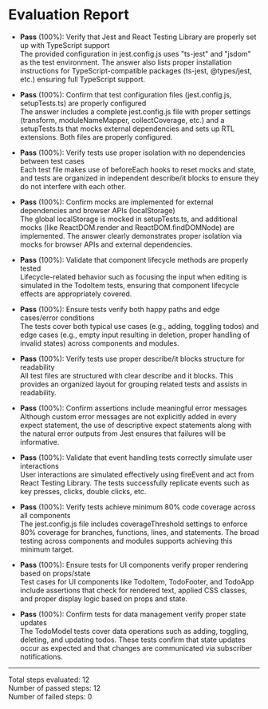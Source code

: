 # Evaluation Report

- **Pass** (100%): Verify that Jest and React Testing Library are properly set up with TypeScript support  
  The provided configuration in jest.config.js uses "ts-jest" and "jsdom" as the test environment. The answer also lists proper installation instructions for TypeScript-compatible packages (ts-jest, @types/jest, etc.) ensuring full TypeScript support.

- **Pass** (100%): Confirm that test configuration files (jest.config.js, setupTests.ts) are properly configured  
  The answer includes a complete jest.config.js file with proper settings (transform, moduleNameMapper, collectCoverage, etc.) and a setupTests.ts that mocks external dependencies and sets up RTL extensions. Both files are properly configured.

- **Pass** (100%): Verify tests use proper isolation with no dependencies between test cases  
  Each test file makes use of beforeEach hooks to reset mocks and state, and tests are organized in independent describe/it blocks to ensure they do not interfere with each other.

- **Pass** (100%): Confirm mocks are implemented for external dependencies and browser APIs (localStorage)  
  The global localStorage is mocked in setupTests.ts, and additional mocks (like ReactDOM.render and ReactDOM.findDOMNode) are implemented. The answer clearly demonstrates proper isolation via mocks for browser APIs and external dependencies.

- **Pass** (100%): Validate that component lifecycle methods are properly tested  
  Lifecycle-related behavior such as focusing the input when editing is simulated in the TodoItem tests, ensuring that component lifecycle effects are appropriately covered.

- **Pass** (100%): Ensure tests verify both happy paths and edge cases/error conditions  
  The tests cover both typical use cases (e.g., adding, toggling todos) and edge cases (e.g., empty input resulting in deletion, proper handling of invalid states) across components and modules.

- **Pass** (100%): Verify tests use proper describe/it blocks structure for readability  
  All test files are structured with clear describe and it blocks. This provides an organized layout for grouping related tests and assists in readability.

- **Pass** (100%): Confirm assertions include meaningful error messages  
  Although custom error messages are not explicitly added in every expect statement, the use of descriptive expect statements along with the natural error outputs from Jest ensures that failures will be informative.

- **Pass** (100%): Validate that event handling tests correctly simulate user interactions  
  User interactions are simulated effectively using fireEvent and act from React Testing Library. The tests successfully replicate events such as key presses, clicks, double clicks, etc.

- **Pass** (100%): Verify tests achieve minimum 80% code coverage across all components  
  The jest.config.js file includes coverageThreshold settings to enforce 80% coverage for branches, functions, lines, and statements. The broad testing across components and modules supports achieving this minimum target.

- **Pass** (100%): Ensure tests for UI components verify proper rendering based on props/state  
  Test cases for UI components like TodoItem, TodoFooter, and TodoApp include assertions that check for rendered text, applied CSS classes, and proper display logic based on props and state.

- **Pass** (100%): Confirm tests for data management verify proper state updates  
  The TodoModel tests cover data operations such as adding, toggling, deleting, and updating todos. These tests confirm that state updates occur as expected and that changes are communicated via subscriber notifications.

---

Total steps evaluated: 12  
Number of passed steps: 12  
Number of failed steps: 0